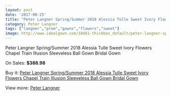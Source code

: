 ```yaml
---
layout: post
date: '2017-08-25'
title: "Peter Langner Spring/Summer 2018 Alessia Tulle Sweet Ivory Flowers Chapel Train Illusion Sleeveless Ball Gown Bridal Gown"
category: Peter Langner
tags: ["langner","prom","gowns","flowers","sweet"]
image: http://www.idealgown.com/18481-thickbox_default/peter-langner-spring-summer-2018-alessia-tulle-sweet-ivory-flowers-chapel-train-illusion-sleeveless-ball-gown-bridal-gown.jpg
---
```

Peter Langner Spring/Summer 2018 Alessia Tulle Sweet Ivory Flowers Chapel Train Illusion Sleeveless Ball Gown Bridal Gown

On Sales: **$388.98**
<a href="https://www.idealgown.com/en/peter-langner/7132-peter-langner-spring-summer-2018-alessia-tulle-sweet-ivory-flowers-chapel-train-illusion-sleeveless-ball-gown-bridal-gown.html"><amp-img layout="responsive" width="600" height="600" src="//www.idealgown.com/18481-thickbox_default/peter-langner-spring-summer-2018-alessia-tulle-sweet-ivory-flowers-chapel-train-illusion-sleeveless-ball-gown-bridal-gown.jpg" alt="Peter Langner Spring/Summer 2018 Alessia Tulle Sweet Ivory Flowers Chapel Train Illusion Sleeveless Ball Gown Bridal Gown 0" /></a>
<a href="https://www.idealgown.com/en/peter-langner/7132-peter-langner-spring-summer-2018-alessia-tulle-sweet-ivory-flowers-chapel-train-illusion-sleeveless-ball-gown-bridal-gown.html"><amp-img layout="responsive" width="600" height="600" src="//www.idealgown.com/18492-thickbox_default/peter-langner-spring-summer-2018-alessia-tulle-sweet-ivory-flowers-chapel-train-illusion-sleeveless-ball-gown-bridal-gown.jpg" alt="Peter Langner Spring/Summer 2018 Alessia Tulle Sweet Ivory Flowers Chapel Train Illusion Sleeveless Ball Gown Bridal Gown 1" /></a>
<a href="https://www.idealgown.com/en/peter-langner/7132-peter-langner-spring-summer-2018-alessia-tulle-sweet-ivory-flowers-chapel-train-illusion-sleeveless-ball-gown-bridal-gown.html"><amp-img layout="responsive" width="600" height="600" src="//www.idealgown.com/18491-thickbox_default/peter-langner-spring-summer-2018-alessia-tulle-sweet-ivory-flowers-chapel-train-illusion-sleeveless-ball-gown-bridal-gown.jpg" alt="Peter Langner Spring/Summer 2018 Alessia Tulle Sweet Ivory Flowers Chapel Train Illusion Sleeveless Ball Gown Bridal Gown 2" /></a>
<a href="https://www.idealgown.com/en/peter-langner/7132-peter-langner-spring-summer-2018-alessia-tulle-sweet-ivory-flowers-chapel-train-illusion-sleeveless-ball-gown-bridal-gown.html"><amp-img layout="responsive" width="600" height="600" src="//www.idealgown.com/18490-thickbox_default/peter-langner-spring-summer-2018-alessia-tulle-sweet-ivory-flowers-chapel-train-illusion-sleeveless-ball-gown-bridal-gown.jpg" alt="Peter Langner Spring/Summer 2018 Alessia Tulle Sweet Ivory Flowers Chapel Train Illusion Sleeveless Ball Gown Bridal Gown 3" /></a>
<a href="https://www.idealgown.com/en/peter-langner/7132-peter-langner-spring-summer-2018-alessia-tulle-sweet-ivory-flowers-chapel-train-illusion-sleeveless-ball-gown-bridal-gown.html"><amp-img layout="responsive" width="600" height="600" src="//www.idealgown.com/18489-thickbox_default/peter-langner-spring-summer-2018-alessia-tulle-sweet-ivory-flowers-chapel-train-illusion-sleeveless-ball-gown-bridal-gown.jpg" alt="Peter Langner Spring/Summer 2018 Alessia Tulle Sweet Ivory Flowers Chapel Train Illusion Sleeveless Ball Gown Bridal Gown 4" /></a>
<a href="https://www.idealgown.com/en/peter-langner/7132-peter-langner-spring-summer-2018-alessia-tulle-sweet-ivory-flowers-chapel-train-illusion-sleeveless-ball-gown-bridal-gown.html"><amp-img layout="responsive" width="600" height="600" src="//www.idealgown.com/18488-thickbox_default/peter-langner-spring-summer-2018-alessia-tulle-sweet-ivory-flowers-chapel-train-illusion-sleeveless-ball-gown-bridal-gown.jpg" alt="Peter Langner Spring/Summer 2018 Alessia Tulle Sweet Ivory Flowers Chapel Train Illusion Sleeveless Ball Gown Bridal Gown 5" /></a>
<a href="https://www.idealgown.com/en/peter-langner/7132-peter-langner-spring-summer-2018-alessia-tulle-sweet-ivory-flowers-chapel-train-illusion-sleeveless-ball-gown-bridal-gown.html"><amp-img layout="responsive" width="600" height="600" src="//www.idealgown.com/18487-thickbox_default/peter-langner-spring-summer-2018-alessia-tulle-sweet-ivory-flowers-chapel-train-illusion-sleeveless-ball-gown-bridal-gown.jpg" alt="Peter Langner Spring/Summer 2018 Alessia Tulle Sweet Ivory Flowers Chapel Train Illusion Sleeveless Ball Gown Bridal Gown 6" /></a>
<a href="https://www.idealgown.com/en/peter-langner/7132-peter-langner-spring-summer-2018-alessia-tulle-sweet-ivory-flowers-chapel-train-illusion-sleeveless-ball-gown-bridal-gown.html"><amp-img layout="responsive" width="600" height="600" src="//www.idealgown.com/18486-thickbox_default/peter-langner-spring-summer-2018-alessia-tulle-sweet-ivory-flowers-chapel-train-illusion-sleeveless-ball-gown-bridal-gown.jpg" alt="Peter Langner Spring/Summer 2018 Alessia Tulle Sweet Ivory Flowers Chapel Train Illusion Sleeveless Ball Gown Bridal Gown 7" /></a>
<a href="https://www.idealgown.com/en/peter-langner/7132-peter-langner-spring-summer-2018-alessia-tulle-sweet-ivory-flowers-chapel-train-illusion-sleeveless-ball-gown-bridal-gown.html"><amp-img layout="responsive" width="600" height="600" src="//www.idealgown.com/18485-thickbox_default/peter-langner-spring-summer-2018-alessia-tulle-sweet-ivory-flowers-chapel-train-illusion-sleeveless-ball-gown-bridal-gown.jpg" alt="Peter Langner Spring/Summer 2018 Alessia Tulle Sweet Ivory Flowers Chapel Train Illusion Sleeveless Ball Gown Bridal Gown 8" /></a>
<a href="https://www.idealgown.com/en/peter-langner/7132-peter-langner-spring-summer-2018-alessia-tulle-sweet-ivory-flowers-chapel-train-illusion-sleeveless-ball-gown-bridal-gown.html"><amp-img layout="responsive" width="600" height="600" src="//www.idealgown.com/18484-thickbox_default/peter-langner-spring-summer-2018-alessia-tulle-sweet-ivory-flowers-chapel-train-illusion-sleeveless-ball-gown-bridal-gown.jpg" alt="Peter Langner Spring/Summer 2018 Alessia Tulle Sweet Ivory Flowers Chapel Train Illusion Sleeveless Ball Gown Bridal Gown 9" /></a>
<a href="https://www.idealgown.com/en/peter-langner/7132-peter-langner-spring-summer-2018-alessia-tulle-sweet-ivory-flowers-chapel-train-illusion-sleeveless-ball-gown-bridal-gown.html"><amp-img layout="responsive" width="600" height="600" src="//www.idealgown.com/18483-thickbox_default/peter-langner-spring-summer-2018-alessia-tulle-sweet-ivory-flowers-chapel-train-illusion-sleeveless-ball-gown-bridal-gown.jpg" alt="Peter Langner Spring/Summer 2018 Alessia Tulle Sweet Ivory Flowers Chapel Train Illusion Sleeveless Ball Gown Bridal Gown 10" /></a>
<a href="https://www.idealgown.com/en/peter-langner/7132-peter-langner-spring-summer-2018-alessia-tulle-sweet-ivory-flowers-chapel-train-illusion-sleeveless-ball-gown-bridal-gown.html"><amp-img layout="responsive" width="600" height="600" src="//www.idealgown.com/18482-thickbox_default/peter-langner-spring-summer-2018-alessia-tulle-sweet-ivory-flowers-chapel-train-illusion-sleeveless-ball-gown-bridal-gown.jpg" alt="Peter Langner Spring/Summer 2018 Alessia Tulle Sweet Ivory Flowers Chapel Train Illusion Sleeveless Ball Gown Bridal Gown 11" /></a>

Buy it: [Peter Langner Spring/Summer 2018 Alessia Tulle Sweet Ivory Flowers Chapel Train Illusion Sleeveless Ball Gown Bridal Gown](https://www.idealgown.com/en/peter-langner/7132-peter-langner-spring-summer-2018-alessia-tulle-sweet-ivory-flowers-chapel-train-illusion-sleeveless-ball-gown-bridal-gown.html "Peter Langner Spring/Summer 2018 Alessia Tulle Sweet Ivory Flowers Chapel Train Illusion Sleeveless Ball Gown Bridal Gown")

View more: [Peter Langner](https://www.idealgown.com/en/136-peter-langner "Peter Langner")
